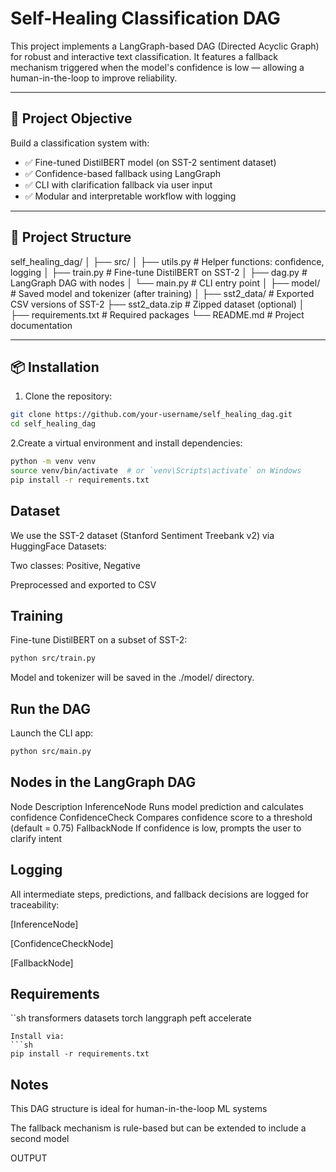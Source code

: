 # Self-Healing Classification DAG

This project implements a LangGraph-based DAG (Directed Acyclic Graph) for robust and interactive text classification. It features a fallback mechanism triggered when the model's confidence is low — allowing a human-in-the-loop to improve reliability.

---

## 🧠 Project Objective

Build a classification system with:

- ✅ Fine-tuned DistilBERT model (on SST-2 sentiment dataset)
- ✅ Confidence-based fallback using LangGraph
- ✅ CLI with clarification fallback via user input
- ✅ Modular and interpretable workflow with logging

---

## 🔧 Project Structure

self_healing_dag/
│
├── src/
│ ├── utils.py # Helper functions: confidence, logging
│ ├── train.py # Fine-tune DistilBERT on SST-2
│ ├── dag.py # LangGraph DAG with nodes
│ └── main.py # CLI entry point
│
├── model/ # Saved model and tokenizer (after training)
│
├── sst2_data/ # Exported CSV versions of SST-2
├── sst2_data.zip # Zipped dataset (optional)
│
├── requirements.txt # Required packages
└── README.md # Project documentation


---

## 📦 Installation

1. Clone the repository:

```sh
git clone https://github.com/your-username/self_healing_dag.git
cd self_healing_dag
```
2.Create a virtual environment and install dependencies:
```sh
python -m venv venv
source venv/bin/activate  # or `venv\Scripts\activate` on Windows
pip install -r requirements.txt
```
## Dataset
We use the SST-2 dataset (Stanford Sentiment Treebank v2) via HuggingFace Datasets:

Two classes: Positive, Negative

Preprocessed and exported to CSV
## Training
Fine-tune DistilBERT on a subset of SST-2:
```sh
python src/train.py
```
Model and tokenizer will be saved in the ./model/ directory.

## Run the DAG
Launch the CLI app:
```sh
python src/main.py
```
## Nodes in the LangGraph DAG
Node	             Description
InferenceNode	     Runs model prediction and calculates confidence
ConfidenceCheck	   Compares confidence score to a threshold (default = 0.75)
FallbackNode	     If confidence is low, prompts the user to clarify intent

## Logging
All intermediate steps, predictions, and fallback decisions are logged for traceability:

[InferenceNode]

[ConfidenceCheckNode]

[FallbackNode]

## Requirements
``sh
transformers
datasets
torch
langgraph
peft
accelerate
```
Install via:
```sh
pip install -r requirements.txt
```
## Notes
This DAG structure is ideal for human-in-the-loop ML systems

The fallback mechanism is rule-based but can be extended to include a second model

OUTPUT

